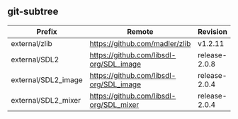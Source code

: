 ## git-subtree
Prefix | Remote | Revision
------ | ------ | --------
external/zlib | https://github.com/madler/zlib | v1.2.11
external/SDL2 | https://github.com/libsdl-org/SDL_image | release-2.0.8
external/SDL2_image | https://github.com/libsdl-org/SDL_image | release-2.0.4
external/SDL2_mixer | https://github.com/libsdl-org/SDL_mixer | release-2.0.4
